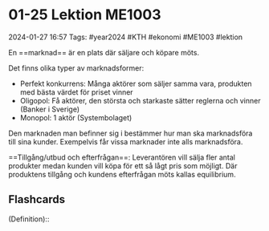 # 01-25 Lektion ME1003

2024-01-27 16:57
Tags: #year2024 #KTH #ekonomi #ME1003 #lektion

En ==marknad== är en plats där säljare och köpare möts.

Det finns olika typer av marknadsformer:

- Perfekt konkurrens: Många aktörer som säljer samma vara, produkten med bästa värdet för priset vinner
- Oligopol: Få aktörer, den största och starkaste sätter reglerna och vinner (Banker i Sverige)
- Monopol: 1 aktör (Systembolaget)

Den marknaden man befinner sig i bestämmer hur man ska marknadsföra till sina kunder. Exempelvis får vissa marknader inte alls marknadsföra.

==Tillgång/utbud och efterfrågan==:
Leverantören vill sälja fler antal produkter medan kunden vill köpa för ett så lågt pris som möjligt. Där produktens tillgång och kundens efterfrågan möts kallas equilibrium.

## Flashcards

(Definition)::
